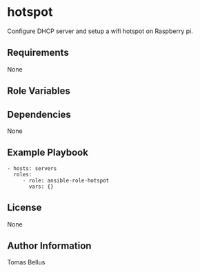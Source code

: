 # hotspot

Configure DHCP server and setup a wifi hotspot on Raspberry pi.

## Requirements

None

## Role Variables


## Dependencies

None

## Example Playbook

    - hosts: servers
      roles:
         - role: ansible-role-hotspot
           vars: {}

## License

None

## Author Information

Tomas Bellus
